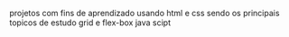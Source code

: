 projetos com fins de aprendizado usando html e css sendo os principais topicos de estudo 
grid e flex-box java scipt
